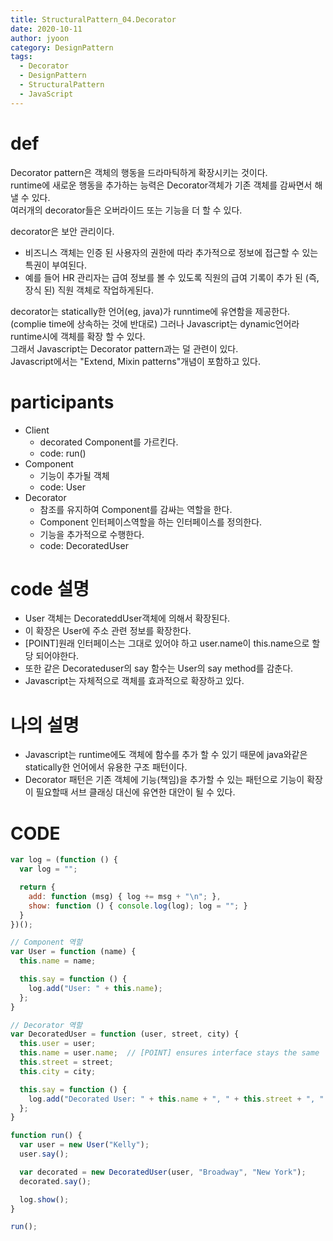 ```yaml
---
title: StructuralPattern_04.Decorator
date: 2020-10-11
author: jyoon
category: DesignPattern
tags:
  - Decorator
  - DesignPattern
  - StructuralPattern
  - JavaScript
---
```


# def
Decorator pattern은 객체의 행동을 드라마틱하게 확장시키는 것이다.   
runtime에 새로운 행동을 추가하는 능력은 Decorator객체가 기존 객체를 감싸면서 해낼 수 있다.  
여러개의 decorator들은 오버라이드 또는 기능을 더 할 수 있다.  
  
decorator은 보안 관리이다.
- 비즈니스 객체는 인증 된 사용자의 권한에 따라 추가적으로 정보에 접근할 수 있는 특권이 부여된다.
- 예를 들어 HR 관리자는 급여 정보를 볼 수 있도록 직원의 급여 기록이 추가 된 (즉, 장식 된) 직원 객체로 작업하게된다.

decorator는 statically한 언어(eg, java)가 runntime에 유연함을 제공한다.  
(complie time에 상속하는 것에 반대로) 
그러나 Javascript는 dynamic언어라 runtime시에 객체를 확장 할 수 있다.   
그래서 Javascript는 Decorator pattern과는 덜 관련이 있다.  
Javascript에서는 "Extend, Mixin patterns"개념이 포함하고 있다.

# participants
  * Client
    - decorated Component를 가르킨다.
    - code: run()
  * Component
    - 기능이 추가될 객체
    - code: User
  * Decorator
    - 참조를 유지하여 Component를 감싸는 역할을 한다.
    - Component 인터페이스역할을 하는 인터페이스를 정의한다.
    - 기능을 추가적으로 수행한다.
    - code: DecoratedUser

# code 설명
  * User 객체는 DecorateddUser객체에 의해서 확장된다.
  * 이 확장은 User에 주소 관련 정보를 확장한다.
  * [POINT]원래 인터페이스는 그대로 있어야 하고 user.name이 this.name으로 할당 되어야한다.
  * 또한 같은 Decorateduser의 say 함수는 User의 say method를 감춘다.
  * Javascript는 자체적으로 객체를 효과적으로 확장하고 있다.
  
# 나의 설명
  * Javascript는 runtime에도 객체에 함수를 추가 할 수 있기 때문에 java와같은 statically한 언어에서 유용한 구조 패턴이다.
  * Decorator 패턴은 기존 객체에 기능(책임)을 추가할 수 있는 패턴으로 기능이 확장이 필요할때 서브 클래싱 대신에 유연한 대안이 될 수 있다.

# CODE
```js
var log = (function () {
  var log = "";

  return {
    add: function (msg) { log += msg + "\n"; },
    show: function () { console.log(log); log = ""; }
  }
})();

// Component 역할
var User = function (name) {
  this.name = name;

  this.say = function () {
    log.add("User: " + this.name);
  };
}

// Decorator 역할
var DecoratedUser = function (user, street, city) {
  this.user = user;
  this.name = user.name;  // [POINT] ensures interface stays the same
  this.street = street;
  this.city = city;

  this.say = function () {
    log.add("Decorated User: " + this.name + ", " + this.street + ", " + this.city);
  };
}

function run() {
  var user = new User("Kelly");
  user.say();

  var decorated = new DecoratedUser(user, "Broadway", "New York");
  decorated.say();

  log.show();
}

run();
```